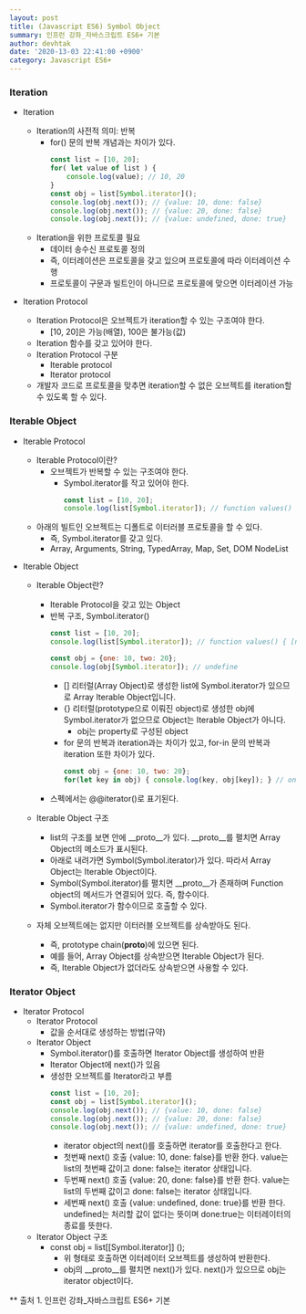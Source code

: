 ```yaml
---
layout: post
title: (Javascript ES6) Symbol Object
summary: 인프런 강좌_자바스크립트 ES6+ 기본
author: devhtak
date: '2020-13-03 22:41:00 +0900'
category: Javascript ES6+
---
```


### Iteration

- Iteration
  - Iteration의 사전적 의미: 반복
    - for() 문의 반복 개념과는 차이가 있다.
      ```javascript
      const list = [10, 20];
      for( let value of list ) {
          console.log(value); // 10, 20
      }
      const obj = list[Symbol.iterator]();
      console.log(obj.next()); // {value: 10, done: false}
      console.log(obj.next()); // {value: 20, done: false}
      console.log(obj.next()); // {value: undefined, done: true}
      ```
  - Iteration을 위한 프로토콜 필요
    - 데이터 송수신 프로토콜 정의
    - 즉, 이터레이션은 프로토콜을 갖고 있으며 프로토콜에 따라 이터레이션 수행
    - 프로토콜이 구문과 빌트인이 아니므로 프로토콜에 맞으면 이터레이션 가능
  
- Iteration Protocol
  - Iteration Protocol은 오브젝트가 iteration할 수 있는 구조여야 한다.
    - [10, 20]은 가능(배열), 100은 불가능(값)
  - Iteration 함수를 갖고 있어야 한다.
  - Iteration Protocol 구분
    - Iterable protocol
    - Iterator protocol
  - 개발자 코드로 프로토콜을 맞추면 iteration할 수 없은 오브젝트를 iteration할 수 있도록 할 수 있다.
  
### Iterable Object
  
- Iterable Protocol
  - Iterable Protocol이란?
    - 오브젝트가 반복할 수 있는 구조여야 한다.
      - Symbol.iterator를 작고 있어야 한다.
        ```javascript
        const list = [10, 20];
        console.log(list[Symbol.iterator]); // function values() { [native code] }
        ```
  - 아래의 빌트인 오브젝트는 디폴트로 이터러블 프로토콜을 할 수 있다.
    - 즉, Symbol.iterator를 갖고 있다.
    - Array, Arguments, String, TypedArray, Map, Set, DOM NodeList
      
- Iterable Object
  - Iterable Object란?
    - Iterable Protocol을 갖고 있는 Object
    - 반복 구조, Symbol.iterator()
      ```javascript
      const list = [10, 20];
      console.log(list[Symbol.iterator]); // function values() { [native code] }
      
      const obj = {one: 10, two: 20};
      console.log(obj[Symbol.iterator]); // undefine
      ```
      - [] 리터럴(Array Object)로 생성한 list에 Symbol.iterator가 있으므로 Array Iterable Object입니다.
      - {} 리터럴(prototype으로 이뤄진 object)로 생성한 obj에 Symbol.iterator가 없으므로 Object는 Iterable Object가 아니다.
        - obj는 property로 구성된 object
      - for 문의 반복과 iteration과는 차이가 있고, for-in 문의 반복과 iteration 또한 차이가 있다.
        ```javascript
        const obj = {one: 10, two: 20};
        for(let key in obj) { console.log(key, obj[key]); } // one 10, two : 20 
        ```
    - 스펙에서는 @@iterator()로 표기된다.
    
  - Iterable Object 구조
    - list의 구조를 보면 안에 __proto__가 있다. __proto__를 펼치면 Array Object의 메소드가 표시된다.
    - 아래로 내려가면 Symbol(Symbol.iterator)가 있다. 따라서 Array Object는 Iterable Object이다.
    - Symbol(Symbol.iterator)를 펼치면 __proto__가 존재하며 Function object의 메서드가 연결되어 있다. 즉, 함수이다.
    - Symbol.iterator가 함수이므로 호출할 수 있다.
  
  - 자체 오브젝트에는 없지만 이터러블 오브젝트를 상속받아도 된다.
    - 즉, prototype chain(__proto__)에 있으면 된다.
    - 예를 들어, Array Object를 상속받으면 Iterable Object가 된다.
    - 즉, Iterable Object가 없더라도 상속받으면 사용할 수 있다.
    
### Iterator Object

- Iterator Protocol
  - Iterator Protocol
    - 값을 순서대로 생성하는 방법(규약)
  - Iterator Object
    - Symbol.iterator()를 호출하면 Iterator Object를 생성하여 반환
    - Iterator Object에 next()가 있음
    - 생성한 오브젝트를 Iterator라고 부름
      ```javascript
      const list = [10, 20];
      const obj = list[Symbol.iterator]();
      console.log(obj.next()); // {value: 10, done: false}
      console.log(obj.next()); // {value: 20, done: false}
      console.log(obj.next()); // {value: undefined, done: true}
      ```
      - iterator object의 next()를 호출하면 iterator를 호출한다고 한다.
      - 첫번째 next() 호출 {value: 10, done: false}를 반환 한다. value는 list의 첫번째 값이고 done: false는 iterator 상태입니다.
      - 두번째 next() 호출 {value: 20, done: false}를 반환 한다. value는 list의 두번째 값이고 done: false는 iterator 상태입니다.
      - 세번째 next() 호출 {value: undefined, done: true}를 반환 한다. undefined는 처리할 값이 없다는 뜻이며 done:true는 이터레이터의 종료를 뜻한다.
  - Iterator Object 구조
    - const obj = list[[Symbol.iterator]] ();
      - 위 형태로 호출하면 이터레이터 오브젝트를 생성하여 반환한다.
      - obj의 __proto__를 펼치면 next()가 있다. next()가 있으므로 obj는 iterator object이다. 
  
** 출처 1. 인프런 강좌_자바스크립트 ES6+ 기본

